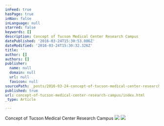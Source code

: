 ```yaml
---
inFeed: true
hasPage: true
inNav: false
inLanguage: null
starred: false
keywords: []
description: Concept of Tucson Medical Center Research Campus
datePublished: '2016-03-24T15:30:53.086Z'
dateModified: '2016-03-24T15:30:32.326Z'
title: ''
author: []
authors: []
publisher:
  name: null
  domain: null
  url: null
  favicon: null
sourcePath: _posts/2016-03-24-concept-of-tucson-medical-center-research-campus.md
published: true
url: concept-of-tucson-medical-center-research-campus/index.html
_type: Article

---
```

Concept of Tucson Medical Center Research Campus
![](https://the-grid-user-content.s3-us-west-2.amazonaws.com/8ad94d6f-db65-42e8-80b7-780ccb1ec2b9.jpg)
![](https://the-grid-user-content.s3-us-west-2.amazonaws.com/ce61b57c-ff56-4fa0-8e2b-9e7a75f1ceb3.jpg)